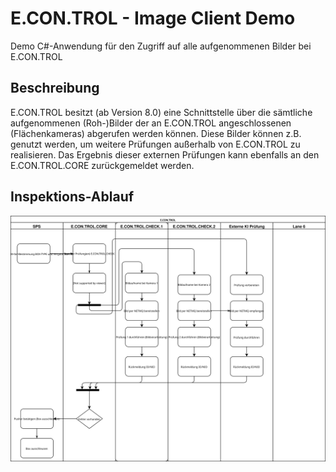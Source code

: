 # E.CON.TROL - Image Client Demo
Demo C#-Anwendung für den Zugriff auf alle aufgenommenen Bilder bei E.CON.TROL

## Beschreibung
E.CON.TROL besitzt (ab Version 8.0) eine Schnittstelle über die sämtliche aufgenommenen (Roh-)Bilder der an E.CON.TROL angeschlossenen (Flächenkameras) abgerufen werden können.
Diese Bilder können z.B. genutzt werden, um weitere Prüfungen außerhalb von E.CON.TROL zu realisieren. Das Ergebnis dieser externen Prüfungen kann ebenfalls an den E.CON.TROL.CORE zurückgemeldet werden.

## Inspektions-Ablauf
![Database Schema](BoxInspectionCycle.svg)

